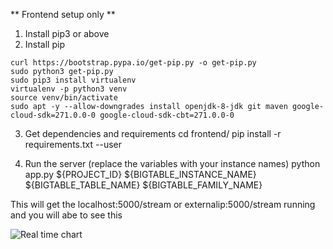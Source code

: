 ** Frontend setup only **
1) Install pip3 or above
2) Install pip
```
curl https://bootstrap.pypa.io/get-pip.py -o get-pip.py
sudo python3 get-pip.py
sudo pip3 install virtualenv
virtualenv -p python3 venv
source venv/bin/activate
sudo apt -y --allow-downgrades install openjdk-8-jdk git maven google-cloud-sdk=271.0.0-0 google-cloud-sdk-cbt=271.0.0-0

```

3) Get dependencies and requirements
cd frontend/
pip install -r requirements.txt --user

4) Run the server (replace the variables with your instance names)
python app.py ${PROJECT_ID} ${BIGTABLE_INSTANCE_NAME} ${BIGTABLE_TABLE_NAME} ${BIGTABLE_FAMILY_NAME}

This will get the localhost:5000/stream or externalip:5000/stream running and you will abe to see this

![Real time chart](https://media.giphy.com/media/238teoXcI17pu3YOSP/giphy.gif)
